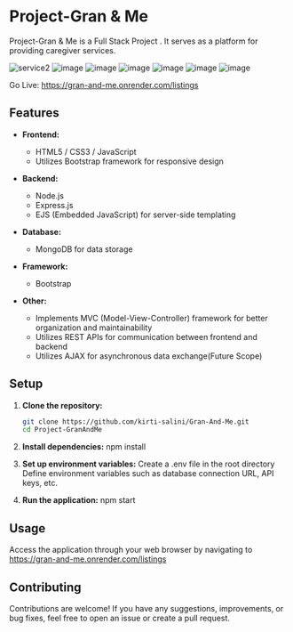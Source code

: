 # Project-Gran & Me

Project-Gran & Me is a Full Stack Project . It serves as a platform for providing caregiver services.

![service2](https://github.com/kirti-salini/Gran-And-Me/assets/117555508/340e4b4f-773e-40d0-8ba8-4e4b77312776)
![image](https://github.com/kirti-salini/Gran-And-Me/assets/117555508/9c346486-26c1-4bd8-bc2c-4c0d9c2b3e63)
![image](https://github.com/kirti-salini/Gran-And-Me/assets/117555508/3d1380a3-c152-49e5-9939-35ba97bde5e3)
![image](https://github.com/kirti-salini/Gran-And-Me/assets/117555508/e9b0c045-5dd4-46a2-96a4-fc7853fd2a5f)
![image](https://github.com/kirti-salini/Gran-And-Me/assets/117555508/aab30771-a536-4934-9a60-993dbf4d248d)
![image](https://github.com/kirti-salini/Gran-And-Me/assets/117555508/aa5db338-f82e-485e-92b4-179527584284)
![image](https://github.com/kirti-salini/Gran-And-Me/assets/117555508/37d5894a-f549-4ff5-ad3a-fff176ab965a)


Go Live: https://gran-and-me.onrender.com/listings

## Features

- **Frontend:**
  - HTML5 / CSS3 / JavaScript
  - Utilizes Bootstrap framework for responsive design
  
- **Backend:**
  - Node.js
  - Express.js
  - EJS (Embedded JavaScript) for server-side templating
  
- **Database:**
  - MongoDB for data storage
  
- **Framework:**
  - Bootstrap
  
- **Other:**
  - Implements MVC (Model-View-Controller) framework for better organization and maintainability
  - Utilizes REST APIs for communication between frontend and backend
  - Utilizes AJAX for asynchronous data exchange(Future Scope)
  
## Setup

1. **Clone the repository:**
   ```bash
   git clone https://github.com/kirti-salini/Gran-And-Me.git
   cd Project-GranAndMe

2. **Install dependencies:**
npm install

3. **Set up environment variables:**
Create a .env file in the root directory
Define environment variables such as database connection URL, API keys, etc.

4. **Run the application:**
npm start

## Usage

Access the application through your web browser by navigating to https://gran-and-me.onrender.com/listings
## Contributing

Contributions are welcome! If you have any suggestions, improvements, or bug fixes, feel free to open an issue or create a pull request.
